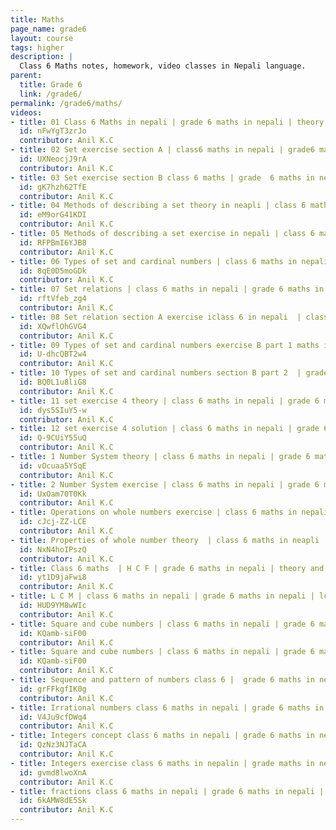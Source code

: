 ```yaml
---
title: Maths
page_name: grade6
layout: course
tags: higher
description: |
  Class 6 Maths notes, homework, video classes in Nepali language.
parent:
  title: Grade 6
  link: /grade6/
permalink: /grade6/maths/
videos:
- title: 01 Class 6 Maths in nepali | grade 6 maths in nepali | theory portion indroduction | #class6 #grade6
  id: nFwYgT3zrJo
  contributor: Anil K.C
- title: 02 Set exercise section A | class6 maths in nepali | grade6 maths in nepali  |#class6 #grade6  #math
  id: UXNeocjJ9rA
  contributor: Anil K.C
- title: 03 Set exercise section B class 6 maths | grade  6 maths in nepali | #maths #grade6 #class6 #nepali
  id: gK7hzh62TfE
  contributor: Anil K.C
- title: 04 Methods of describing a set theory in neapli | class 6 maths in nepali | #maths #class6 #grade6
  id: eM9orG41KDI
  contributor: Anil K.C
- title: 05 Methods of describing a set exercise in nepali | class 6 maths in nepali|grade 6 maths in nepali
  id: RFPBmI6YJB8
  contributor: Anil K.C
- title: 06 Types of set and cardinal numbers | class 6 maths in nepali | grade 6 maths in  nepali |
  id: 8qE0D5moGDk
  contributor: Anil K.C
- title: 07 Set relations | class 6 maths in nepali | grade 6 maths in nepali | #class6 #grade6 #maths
  id: rftVfeb_zg4
  contributor: Anil K.C
- title: 08 Set relation section A exercise iclass 6 in nepali  | class 6 maths in nepali | grade 6 maths
  id: XQwflOhGVG4
  contributor: Anil K.C
- title: 09 Types of set and cardinal numbers exercise B part 1 maths in neapli | class6 maths in nepali |
  id: U-dhcQBT2w4
  contributor: Anil K.C
- title: 10 Types of set and cardinal numbers section B part 2  | grade6 6 maths in nepali | class 6 maths |
  id: BQ0L1u8liG8
  contributor: Anil K.C
- title: 11 set exercise 4 theory | class 6 maths in nepali | grade 6 maths in nepali |
  id: dys5SIuY5-w
  contributor: Anil K.C
- title: 12 set exercise 4 solution | class 6 maths in nepali | grade 6 maths in nepali |
  id: Q-9CUiY55uQ
  contributor: Anil K.C
- title: 1 Number System theory | class 6 maths in nepali | grade 6 maths in nepali |
  id: vOcuaa5YSqE
  contributor: Anil K.C
- title: 2 Number System exercise | class 6 maths in nepali | grade 6 maths in nepali |
  id: UxOam70T0Kk
  contributor: Anil K.C
- title: Operations on whole numbers exercise | class 6 maths in nepali | grade 6 in nepali |
  id: cJcj-ZZ-LCE
  contributor: Anil K.C
- title: Properties of whole number theory  | class 6 maths in neapli | grade 6 in nepali |
  id: NxN4hoIPszQ
  contributor: Anil K.C
- title: Class 6 maths  | H C F | grade 6 maths in nepali | theory and exercise  in nepali | class 6 |grade 6
  id: yt1D9jaFwi8
  contributor: Anil K.C
- title: L C M | class 6 maths in nepali | grade 6 maths in nepali | lcm class 6 maths in neapli
  id: HUD9YM8wWIc
  contributor: Anil K.C
- title: Square and cube numbers | class 6 maths in nepali | grade 6 maths in nepali | square and cubeinepali
  id: KQamb-siF00
  contributor: Anil K.C
- title: Square and cube numbers | class 6 maths in nepali | grade 6 maths in nepali | square and cubeinepali
  id: KQamb-siF00
  contributor: Anil K.C
- title: Sequence and pattern of numbers class 6 |  grade 6 maths in nepali | properties of whole numbers |
  id: grFFkgfIK0g
  contributor: Anil K.C
- title: Irrational numbers class 6 maths in nepali | grade 6 maths in nepali | integers maths of grade 6 |
  id: V4Ju9cfDWq4
  contributor: Anil K.C
- title: Integers concept class 6 maths in nepali | grade 6 maths in nepali integers |
  id: QzNz3NJTaCA
  contributor: Anil K.C
- title: Integers exercise class 6 maths in nepalin | grade maths in nepali | integers maths of class 6 |
  id: gvmd8lwoXnA
  contributor: Anil K.C
- title: fractions class 6 maths in nepali | grade 6 maths in nepali | equivalent, like, unlike  fractions |
  id: 6kAMW8dE5Sk
  contributor: Anil K.C
---
```



